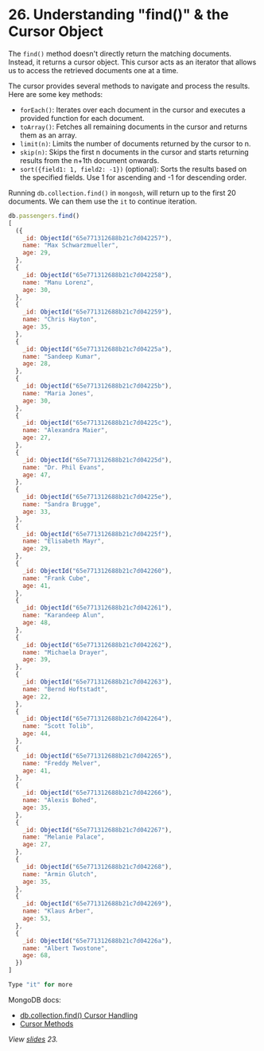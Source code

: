# 26. Understanding "find()" & the Cursor Object

The `find()` method doesn't directly return the matching documents. Instead, it returns a cursor object. This cursor acts as an iterator that allows us to access the retrieved documents one at a time.

The cursor provides several methods to navigate and process the results. Here are some key methods:

- `forEach()`: Iterates over each document in the cursor and executes a provided function for each document.
- `toArray()`: Fetches all remaining documents in the cursor and returns them as an array.
- `limit(n)`: Limits the number of documents returned by the cursor to n.
- `skip(n)`: Skips the first n documents in the cursor and starts returning results from the n+1th document onwards.
- `sort({field1: 1, field2: -1})` (optional): Sorts the results based on the specified fields. Use 1 for ascending and -1 for descending order.

Running `db.collection.find()` in `mongosh`, will return up to the first 20 documents. We can them use the `it` to continue iteration.

```javascript
db.passengers.find()
[
  ({
    _id: ObjectId("65e771312688b21c7d042257"),
    name: "Max Schwarzmueller",
    age: 29,
  },
  {
    _id: ObjectId("65e771312688b21c7d042258"),
    name: "Manu Lorenz",
    age: 30,
  },
  {
    _id: ObjectId("65e771312688b21c7d042259"),
    name: "Chris Hayton",
    age: 35,
  },
  {
    _id: ObjectId("65e771312688b21c7d04225a"),
    name: "Sandeep Kumar",
    age: 28,
  },
  {
    _id: ObjectId("65e771312688b21c7d04225b"),
    name: "Maria Jones",
    age: 30,
  },
  {
    _id: ObjectId("65e771312688b21c7d04225c"),
    name: "Alexandra Maier",
    age: 27,
  },
  {
    _id: ObjectId("65e771312688b21c7d04225d"),
    name: "Dr. Phil Evans",
    age: 47,
  },
  {
    _id: ObjectId("65e771312688b21c7d04225e"),
    name: "Sandra Brugge",
    age: 33,
  },
  {
    _id: ObjectId("65e771312688b21c7d04225f"),
    name: "Elisabeth Mayr",
    age: 29,
  },
  {
    _id: ObjectId("65e771312688b21c7d042260"),
    name: "Frank Cube",
    age: 41,
  },
  {
    _id: ObjectId("65e771312688b21c7d042261"),
    name: "Karandeep Alun",
    age: 48,
  },
  {
    _id: ObjectId("65e771312688b21c7d042262"),
    name: "Michaela Drayer",
    age: 39,
  },
  {
    _id: ObjectId("65e771312688b21c7d042263"),
    name: "Bernd Hoftstadt",
    age: 22,
  },
  {
    _id: ObjectId("65e771312688b21c7d042264"),
    name: "Scott Tolib",
    age: 44,
  },
  {
    _id: ObjectId("65e771312688b21c7d042265"),
    name: "Freddy Melver",
    age: 41,
  },
  {
    _id: ObjectId("65e771312688b21c7d042266"),
    name: "Alexis Bohed",
    age: 35,
  },
  {
    _id: ObjectId("65e771312688b21c7d042267"),
    name: "Melanie Palace",
    age: 27,
  },
  {
    _id: ObjectId("65e771312688b21c7d042268"),
    name: "Armin Glutch",
    age: 35,
  },
  {
    _id: ObjectId("65e771312688b21c7d042269"),
    name: "Klaus Arber",
    age: 53,
  },
  {
    _id: ObjectId("65e771312688b21c7d04226a"),
    name: "Albert Twostone",
    age: 68,
  })
]

Type "it" for more
```

MongoDB docs:

- [db.collection.find() Cursor Handling](https://www.mongodb.com/docs/manual/reference/method/db.collection.find/#cursor-handling)
- [Cursor Methods](https://www.mongodb.com/docs/manual/reference/method/js-cursor/)

_View [slides](../slides.pdf) 23._
